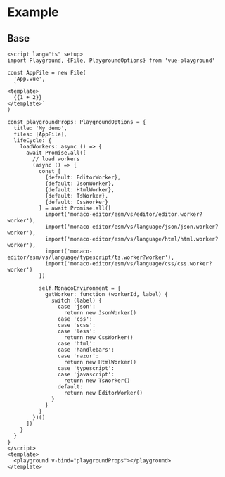 # Example

## Base

```vue
<script lang="ts" setup>
import Playground, {File, PlaygroundOptions} from 'vue-playground'

const AppFile = new File(
  'App.vue',
  `
<template>
  {{1 + 2}}
</template>`
)

const playgroundProps: PlaygroundOptions = {
  title: 'My demo',
  files: [AppFile],
  lifeCycle: {
    loadWorkers: async () => {
      await Promise.all([
        // load workers
        (async () => {
          const [
            {default: EditorWorker},
            {default: JsonWorker},
            {default: HtmlWorker},
            {default: TsWorker},
            {default: CssWorker}
          ] = await Promise.all([
            import('monaco-editor/esm/vs/editor/editor.worker?worker'),
            import('monaco-editor/esm/vs/language/json/json.worker?worker'),
            import('monaco-editor/esm/vs/language/html/html.worker?worker'),
            import('monaco-editor/esm/vs/language/typescript/ts.worker?worker'),
            import('monaco-editor/esm/vs/language/css/css.worker?worker')
          ])

          self.MonacoEnvironment = {
            getWorker: function (workerId, label) {
              switch (label) {
                case 'json':
                  return new JsonWorker()
                case 'css':
                case 'scss':
                case 'less':
                  return new CssWorker()
                case 'html':
                case 'handlebars':
                case 'razor':
                  return new HtmlWorker()
                case 'typescript':
                case 'javascript':
                  return new TsWorker()
                default:
                  return new EditorWorker()
              }
            }
          }
        })()
      ])
    }
  }
}
</script>
<template>
  <playground v-bind="playgroundProps"></playground>
</template>
```

<script lang="ts" setup>
import {File, PlaygroundOptions} from 'vue-playground'

const AppFile = new File(
  'App.vue',`
<template>
  Hello {{1 + 2}}
</template>`
)

const playgroundProps: PlaygroundOptions = {
  title: 'My demo',
  files: [AppFile],
  lifeCycle: {
    loadWorkers: async () => {
      await Promise.all([
        // load workers
        (async () => {
          const [
            {default: EditorWorker},
            {default: JsonWorker},
            {default: HtmlWorker},
            {default: TsWorker},
            {default: CssWorker}
          ] = await Promise.all([
            import('monaco-editor/esm/vs/editor/editor.worker?worker'),
            import('monaco-editor/esm/vs/language/json/json.worker?worker'),
            import('monaco-editor/esm/vs/language/html/html.worker?worker'),
            import('monaco-editor/esm/vs/language/typescript/ts.worker?worker'),
            import('monaco-editor/esm/vs/language/css/css.worker?worker')
          ])

          self.MonacoEnvironment = {
            getWorker: function (workerId, label) {
              switch (label) {
                case 'json':
                  return new JsonWorker()
                case 'css':
                case 'scss':
                case 'less':
                  return new CssWorker()
                case 'html':
                case 'handlebars':
                case 'razor':
                  return new HtmlWorker()
                case 'typescript':
                case 'javascript':
                  return new TsWorker()
                default:
                  return new EditorWorker()
              }
            }
          }
        })()
      ])
    }
  }
}
</script>

<ClientOnly>
  <playground v-bind="playgroundProps"></playground>
</ClientOnly>
